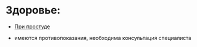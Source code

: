 # Здоровье:

- [При простуде](./prostuda.md)



* имеются противопоказания, необходима консультация специалиста